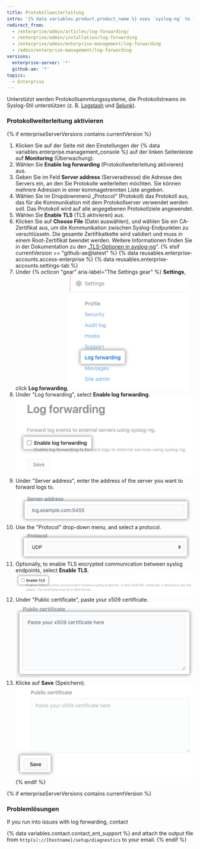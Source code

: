 ```yaml
---
title: Protokollweiterleitung
intro: '{% data variables.product.product_name %} uses `syslog-ng` to forward {% if enterpriseServerVersions contains currentVersion %}system{% elsif currentVersion == "github-ae@latest" %}Git{% endif %} and application logs to the server you specify.'
redirect_from:
  - /enterprise/admin/articles/log-forwarding/
  - /enterprise/admin/installation/log-forwarding
  - /enterprise/admin/enterprise-management/log-forwarding
  - /admin/enterprise-management/log-forwarding
versions:
  enterprise-server: '*'
  github-ae: '*'
topics:
  - Enterprise
---
```


Unterstützt werden Protokollsammlungssysteme, die Protokollstreams im Syslog-Stil unterstützen (z. B. [Logstash](http://logstash.net/) und [Splunk](http://docs.splunk.com/Documentation/Splunk/latest/Data/Monitornetworkports)).

### Protokollweiterleitung aktivieren

{% if enterpriseServerVersions contains currentVersion %}
1. Klicken Sie auf der Seite mit den Einstellungen der {% data variables.enterprise.management_console %} auf der linken Seitenleiste auf **Monitoring** (Überwachung).
1. Wählen Sie **Enable log forwarding** (Protokollweiterleitung aktivieren) aus.
1. Geben Sie im Feld **Server address** (Serveradresse) die Adresse des Servers ein, an den Sie Protokolle weiterleiten möchten. Sie können mehrere Adressen in einer kommagetrennten Liste angeben.
1. Wählen Sie im Dropdownmenü „Protocol“ (Protokoll) das Protokoll aus, das für die Kommunikation mit dem Protokollserver verwendet werden soll. Das Protokoll wird auf alle angegebenen Protokollziele angewendet.
1. Wählen Sie **Enable TLS** (TLS aktivieren) aus.
1. Klicken Sie auf **Choose File** (Datei auswählen), und wählen Sie ein CA-Zertifikat aus, um die Kommunikation zwischen Syslog-Endpunkten zu verschlüsseln. Die gesamte Zertifikatkette wird validiert und muss in einem Root-Zertifikat beendet werden. Weitere Informationen finden Sie in der Dokumentation zu den „[TLS-Optionen in syslog-ng](https://support.oneidentity.com/technical-documents/syslog-ng-open-source-edition/3.16/administration-guide/56#TOPIC-956599)“.
{% elsif currentVersion == "github-ae@latest" %}
{% data reusables.enterprise-accounts.access-enterprise %}
{% data reusables.enterprise-accounts.settings-tab %}
1. Under {% octicon "gear" aria-label="The Settings gear" %} **Settings**, click **Log forwarding**. ![Log forwarding tab](/assets/images/enterprise/business-accounts/log-forwarding-tab.png)
1. Under "Log forwarding", select **Enable log forwarding**. ![Checkbox to enable log forwarding](/assets/images/enterprise/business-accounts/enable-log-forwarding-checkbox.png)
1. Under "Server address", enter the address of the server you want to forward logs to. ![Server address field](/assets/images/enterprise/business-accounts/server-address-field.png)
1. Use the "Protocol" drop-down menu, and select a protocol. ![Protocol drop-down menu](/assets/images/enterprise/business-accounts/protocol-drop-down-menu.png)
1. Optionally, to enable TLS encrypted communication between syslog endpoints, select **Enable TLS**. ![Checkbox to enable TLS](/assets/images/enterprise/business-accounts/enable-tls-checkbox.png)
1. Under "Public certificate", paste your x509 certificate. ![Text box for public certificate](/assets/images/enterprise/business-accounts/public-certificate-text-box.png)
1. Klicke auf **Save** (Speichern). ![Save button for log forwarding](/assets/images/enterprise/business-accounts/save-button-log-forwarding.png)
{% endif %}

{% if enterpriseServerVersions contains currentVersion %}
### Problemlösungen
If you run into issues with log forwarding, contact

{% data variables.contact.contact_ent_support %} and attach the output file from `http(s)://[hostname]/setup/diagnostics` to your email.
{% endif %}
